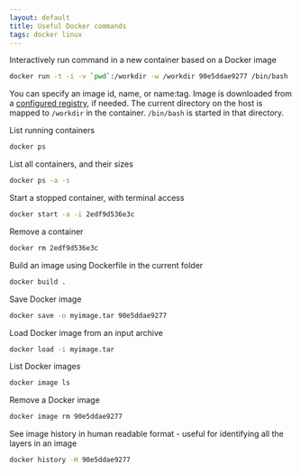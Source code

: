 ```yaml
---
layout: default
title: Useful Docker commands
tags: docker linux
---
```


Interactively run command in a new container based on a Docker image

```bash
docker run -t -i -v `pwd`:/workdir -w /workdir 90e5ddae9277 /bin/bash
```

You can specify an image id, name, or name:tag. Image is downloaded from a [configured registry](https://docs.docker.com/registry/configuration/), if needed. The current directory on the host is mapped to `/workdir` in the container. `/bin/bash` is started in that directory.

List running containers

```bash
docker ps
```

List all containers, and their sizes

```bash
docker ps -a -s
```

Start a stopped container, with terminal access

```bash
docker start -a -i 2edf9d536e3c
```

Remove a container

```bash
docker rm 2edf9d536e3c
```

Build an image using Dockerfile in the current folder

```bash
docker build .
```

Save Docker image

```bash
docker save -o myimage.tar 90e5ddae9277
```

Load Docker image from an input archive

```bash
docker load -i myimage.tar
```

List Docker images

```bash
docker image ls
```

Remove a Docker image

```bash
docker image rm 90e5ddae9277
```

See image history in human readable format - useful for identifying all the layers in an image

```bash
docker history -H 90e5ddae9277
```